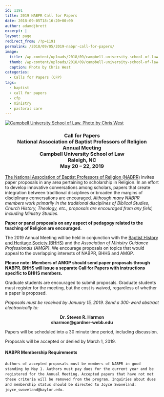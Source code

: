 ```yaml
---
id: 1191
title: 2019 NABPR Call for Papers
date: 2018-09-05T18:16:20+00:00
author: adamdjbrett
excerpt: |
layout: page
redirect_from: /?p=1191
permalink: /2018/09/05/2019-nabpr-call-for-papers/
image:
  title: /wp-content/uploads/2018/09/campbell-university-school-of-law-Chris-West.jpg
  thumb: /wp-content/uploads/2018/09/campbell-university-school-of-law-Chris-West.jpg
  caption: Photo by Chris West
categories:
  - Calls for Papers (CFP)
tags:
  - baptist
  - call for papers
  - cfp
  - ministry
  - pastoral care
---
```

[<img class="alignleft size-medium wp-image-1195" src="/wp-content/uploads/2018/09/campbell-university-school-of-law-Chris-West-300x226.jpg" alt="Campbell University School of Law. Photo by Chris West" width="300" height="226" srcset="/wp-content/uploads/2018/09/campbell-university-school-of-law-Chris-West-300x226.jpg 300w, /wp-content/uploads/2018/09/campbell-university-school-of-law-Chris-West-768x579.jpg 768w, /wp-content/uploads/2018/09/campbell-university-school-of-law-Chris-West.jpg 883w" sizes="(max-width: 300px) 100vw, 300px" />](/wp-content/uploads/2018/09/campbell-university-school-of-law-Chris-West.jpg)

<h3 style="text-align: center;">
  Call for Papers<br /> National Association of Baptist Professors of Religion<br /> Annual Meeting<br /> Campbell University School of Law<br /> Raleigh, NC<br /> May 20 – 22, 2019
</h3>

[The National Association of Baptist Professors of Religion (NABPR)](https://nabpr.org) invites paper proposals in any area pertaining to scholarship in Religion. In an effort to develop innovative conversations among scholars, papers that create integration between traditional disciplines or broaden the margins of disciplinary conversations are encouraged. _Although many NABPR members work primarily in the traditional disciplines of Biblical Studies, Church History, Theology, etc., proposals are encouraged from any field, including Ministry Studies_.

**Paper or panel proposals on any aspect of pedagogy related to the teaching of Religion are encouraged.**

The 2019 Annual Meeting will be held in conjunction with the [Baptist History and Heritage Society (BHHS)](http://www.baptisthistory.org/) and the _Association of Ministry Guidance Professionals (AMGP)_. We encourage proposals on topics that would appeal to the overlapping interests of NABPR, BHHS and AMGP.

**Please note: Members of AMGP should send paper proposals through NABPR. BHHS will issue a separate Call for Papers with instructions specific to BHHS members.**

Graduate students are encouraged to submit proposals. Graduate students must register for the meeting, but the cost is waived, regardless of whether a paper is proposed.

_Proposals must be received by January 15, 2019. Send a 300-word abstract electronically to:_

<p style="text-align: center;">
  <strong>Dr. Steven R. Harmon</strong><br /> <strong>sharmon@gardner-webb.edu</strong>
</p>

Papers will be scheduled into a 30 minute time period, including discussion.

Proposals will be accepted or denied by March 1, 2019.

#### NABPR Membership Requirements

`Authors of accepted proposals must be members of NABPR in good standing by May 1. Authors must pay dues for the current year and be registered for the Annual Meeting. Accepted papers that have not met these criteria will be removed from the program. Inquiries about dues and membership status should be directed to Joyce Swoveland: joyce_swoveland@baylor.edu.`
